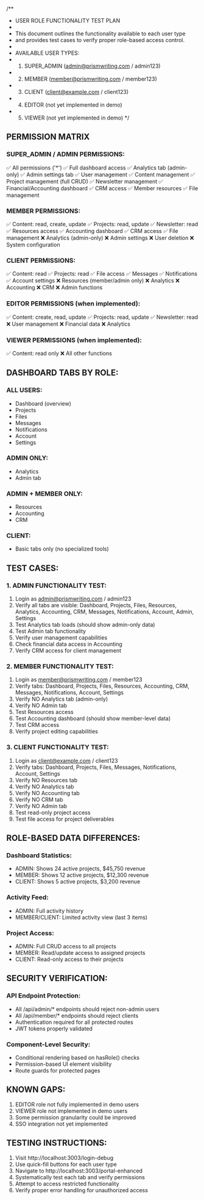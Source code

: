 /**
 * USER ROLE FUNCTIONALITY TEST PLAN
 * 
 * This document outlines the functionality available to each user type
 * and provides test cases to verify proper role-based access control.
 * 
 * AVAILABLE USER TYPES:
 * 1. SUPER_ADMIN (admin@prismwriting.com / admin123)
 * 2. MEMBER (member@prismwriting.com / member123) 
 * 3. CLIENT (client@example.com / client123)
 * 4. EDITOR (not yet implemented in demo)
 * 5. VIEWER (not yet implemented in demo)
 */

## PERMISSION MATRIX

### SUPER_ADMIN / ADMIN PERMISSIONS:
✅ All permissions ('*')
✅ Full dashboard access
✅ Analytics tab (admin-only)
✅ Admin settings tab
✅ User management
✅ Content management
✅ Project management (full CRUD)
✅ Newsletter management
✅ Financial/Accounting dashboard
✅ CRM access
✅ Member resources
✅ File management

### MEMBER PERMISSIONS:
✅ Content: read, create, update
✅ Projects: read, update
✅ Newsletter: read
✅ Resources access
✅ Accounting dashboard
✅ CRM access
✅ File management
❌ Analytics (admin-only)
❌ Admin settings
❌ User deletion
❌ System configuration

### CLIENT PERMISSIONS:
✅ Content: read
✅ Projects: read
✅ File access
✅ Messages
✅ Notifications
✅ Account settings
❌ Resources (member/admin only)
❌ Analytics
❌ Accounting
❌ CRM
❌ Admin functions

### EDITOR PERMISSIONS (when implemented):
✅ Content: create, read, update
✅ Projects: read, update
✅ Newsletter: read
❌ User management
❌ Financial data
❌ Analytics

### VIEWER PERMISSIONS (when implemented):
✅ Content: read only
❌ All other functions

## DASHBOARD TABS BY ROLE:

### ALL USERS:
- Dashboard (overview)
- Projects 
- Files
- Messages
- Notifications
- Account
- Settings

### ADMIN ONLY:
+ Analytics
+ Admin tab

### ADMIN + MEMBER ONLY:
+ Resources
+ Accounting 
+ CRM

### CLIENT:
- Basic tabs only (no specialized tools)

## TEST CASES:

### 1. ADMIN FUNCTIONALITY TEST:
1. Login as admin@prismwriting.com / admin123
2. Verify all tabs are visible: Dashboard, Projects, Files, Resources, Analytics, Accounting, CRM, Messages, Notifications, Account, Admin, Settings
3. Test Analytics tab loads (should show admin-only data)
4. Test Admin tab functionality
5. Verify user management capabilities
6. Check financial data access in Accounting
7. Verify CRM access for client management

### 2. MEMBER FUNCTIONALITY TEST:
1. Login as member@prismwriting.com / member123
2. Verify tabs: Dashboard, Projects, Files, Resources, Accounting, CRM, Messages, Notifications, Account, Settings
3. Verify NO Analytics tab (admin-only)
4. Verify NO Admin tab
5. Test Resources access
6. Test Accounting dashboard (should show member-level data)
7. Test CRM access
8. Verify project editing capabilities

### 3. CLIENT FUNCTIONALITY TEST:
1. Login as client@example.com / client123
2. Verify tabs: Dashboard, Projects, Files, Messages, Notifications, Account, Settings
3. Verify NO Resources tab
4. Verify NO Analytics tab
5. Verify NO Accounting tab
6. Verify NO CRM tab
7. Verify NO Admin tab
8. Test read-only project access
9. Test file access for project deliverables

## ROLE-BASED DATA DIFFERENCES:

### Dashboard Statistics:
- ADMIN: Shows 24 active projects, $45,750 revenue
- MEMBER: Shows 12 active projects, $12,300 revenue  
- CLIENT: Shows 5 active projects, $3,200 revenue

### Activity Feed:
- ADMIN: Full activity history
- MEMBER/CLIENT: Limited activity view (last 3 items)

### Project Access:
- ADMIN: Full CRUD access to all projects
- MEMBER: Read/update access to assigned projects
- CLIENT: Read-only access to their projects

## SECURITY VERIFICATION:

### API Endpoint Protection:
- All /api/admin/* endpoints should reject non-admin users
- All /api/member/* endpoints should reject clients
- Authentication required for all protected routes
- JWT tokens properly validated

### Component-Level Security:
- Conditional rendering based on hasRole() checks
- Permission-based UI element visibility
- Route guards for protected pages

## KNOWN GAPS:

1. EDITOR role not fully implemented in demo users
2. VIEWER role not implemented in demo users
3. Some permission granularity could be improved
4. SSO integration not yet implemented

## TESTING INSTRUCTIONS:

1. Visit http://localhost:3003/login-debug
2. Use quick-fill buttons for each user type
3. Navigate to http://localhost:3003/portal-enhanced
4. Systematically test each tab and verify permissions
5. Attempt to access restricted functionality
6. Verify proper error handling for unauthorized access
